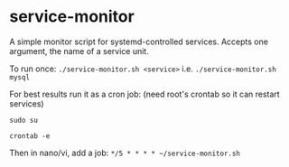 # service-monitor
A simple monitor script for systemd-controlled services. 
Accepts one argument, the name of a service unit. 

To run once:
`./service-monitor.sh <service>` i.e. `./service-monitor.sh mysql`

For best results run it as a cron job: (need root's crontab so it can restart services)

`sudo su`

`crontab -e`

Then in nano/vi, add a job: `*/5 * * * * ~/service-monitor.sh`
